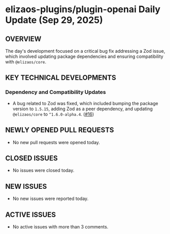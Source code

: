 # elizaos-plugins/plugin-openai Daily Update (Sep 29, 2025)
## OVERVIEW 
The day's development focused on a critical bug fix addressing a Zod issue, which involved updating package dependencies and ensuring compatibility with `@elizaos/core`.

## KEY TECHNICAL DEVELOPMENTS

### Dependency and Compatibility Updates
*   A bug related to Zod was fixed, which included bumping the package version to `1.5.15`, adding Zod as a peer dependency, and updating `@elizaos/core` to `^1.6.0-alpha.4`. ([#16](https://github.com/elizaos-plugins/plugin-openai/pull/16))

## NEWLY OPENED PULL REQUESTS
- No new pull requests were opened today.

## CLOSED ISSUES
- No issues were closed today.

## NEW ISSUES
- No new issues were reported today.

## ACTIVE ISSUES
- No active issues with more than 3 comments.
